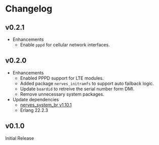 # Changelog

## v0.2.1

* Enhancements
  * Enable `pppd` for cellular network interfaces.

## v0.2.0

* Enhancements
  * Enabled PPPD support for LTE modules.
  * Added package `nerves_initramfs` to support auto failback logic.
  * Update `boardid` to retreive the serial number form DMI.
  * Remove unnecessary system packages.
* Update dependencies
  * [nerves_system_br v1.10.1](https://github.com/nerves-project/nerves_system_br/releases/tag/v1.10.1)
  * Erlang 22.2.3

## v0.1.0

Initial Release
